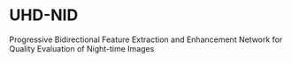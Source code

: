 # UHD-NID
Progressive Bidirectional Feature Extraction and  Enhancement Network for Quality Evaluation of  Night-time Images 
